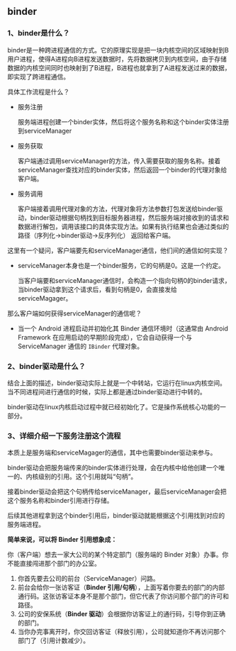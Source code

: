## binder

### 1、binder是什么？

binder是一种跨进程通信的方式。它的原理实现是把一块内核空间的区域映射到B用户进程，使得A进程向B进程发送数据时，先将数据拷贝到内核空间，由于存储数据的内核空间同时也映射到了B进程，B进程也就拿到了A进程发送过来的数据，即实现了跨进程通信。

具体工作流程是什么？

- 服务注册

  服务端进程创建一个binder实体，然后将这个服务名称和这个binder实体注册到serviceManager

- 服务获取

  客户端通过调用serviceManager的方法，传入需要获取的服务名称。接着serviceManager查找对应的binder实体，然后返回一个binder的代理对象给客户端。

- 服务调用

  客户端接着调用代理对象的方法，代理对象将方法参数打包发送给binder驱动，binder驱动根据句柄找到目标服务器进程，然后服务端对接收到的请求和数据进行解包，调用该接口的具体实现方法。如果有执行结果也会通过类似的路径（序列化->binder驱动->反序列化） 返回给客户端。

这里有一个疑问，客户端要先和serviceManager通信，他们间的通信如何实现？

- serviceManager本身也是一个binder服务，它的句柄是0。这是一个约定。

  当客户端要和serviceManager通信时，会构造一个指向句柄0的binder请求，当binder驱动拿到这个请求后，看到句柄是0，会直接发给serviceMagager。

那么客户端如何获得serviceManager的通信呢？

- 当一个 Android 进程启动并初始化其 Binder 通信环境时（这通常由 Android Framework 在应用启动的早期阶段完成），它会自动获得一个与 ServiceManager 通信的 `IBinder` 代理对象。

### 2、binder驱动是什么？

结合上面的描述，binder驱动实际上就是一个中转站，它运行在linux内核空间。当不同进程间进行通信的时候，实际上都是通过binder驱动进行中转的。

binder驱动在linux内核启动过程中就已经初始化了。它是操作系统核心功能的一部分。

### 3、详细介绍一下服务注册这个流程

本质上是服务端和serviceMagager的通信，其中也需要binder驱动来参与。

binder驱动会把服务端传来的binder实体进行处理，会在内核中给他创建一个唯一的、内核级别的引用。这个引用就叫“句柄”。

接着binder驱动会把这个句柄传给serviceManager，最后serviceManager会把这个服务名称和binder引用进行存储。

后续其他进程拿到这个binder引用后，binder驱动就能根据这个引用找到对应的服务端进程。

**简单来说，可以将 Binder 引用想象成：**

你（客户端）想去一家大公司的某个特定部门（服务端的 Binder 对象）办事。你不能直接闯进那个部门的办公室。

1. 你首先要去公司的前台（ServiceManager）问路。
2. 前台会给你一张访客证（**Binder 引用/句柄**），上面写着你要去的部门的内部通行码。这张访客证本身不是那个部门，但它代表了你访问那个部门的许可和路径。
3. 公司的安保系统（**Binder 驱动**）会根据你访客证上的通行码，引导你到正确的部门。
4. 当你办完事离开时，你交回访客证（释放引用），公司就知道你不再访问那个部门了（引用计数减少）。



